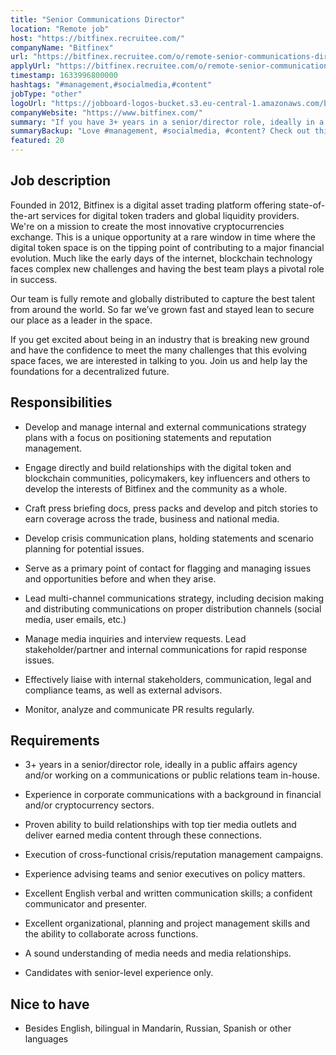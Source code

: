 ```yaml
---
title: "Senior Communications Director"
location: "Remote job"
host: "https://bitfinex.recruitee.com/"
companyName: "Bitfinex"
url: "https://bitfinex.recruitee.com/o/remote-senior-communications-director"
applyUrl: "https://bitfinex.recruitee.com/o/remote-senior-communications-director/c/new"
timestamp: 1633996800000
hashtags: "#management,#socialmedia,#content"
jobType: "other"
logoUrl: "https://jobboard-logos-bucket.s3.eu-central-1.amazonaws.com/bitfinex"
companyWebsite: "https://www.bitfinex.com/"
summary: "If you have 3+ years in a senior/director role, ideally in a public affairs agency and/or working on a communications or public relations team in-house, Bitfinex is looking for someone with your skillset."
summaryBackup: "Love #management, #socialmedia, #content? Check out this job post!"
featured: 20
---
```


## Job description

Founded in 2012, Bitfinex is a digital asset trading platform offering state-of-the-art services for digital token traders and global liquidity providers. We're on a mission to create the most innovative cryptocurrencies exchange. This is a unique opportunity at a rare window in time where the digital token space is on the tipping point of contributing to a major financial evolution. Much like the early days of the internet, blockchain technology faces complex new challenges and having the best team plays a pivotal role in success.

Our team is fully remote and globally distributed to capture the best talent from around the world. So far we’ve grown fast and stayed lean to secure our place as a leader in the space.

If you get excited about being in an industry that is breaking new ground and have the confidence to meet the many challenges that this evolving space faces, we are interested in talking to you. Join us and help lay the foundations for a decentralized future.

## Responsibilities

*   Develop and manage internal and external communications strategy plans with a focus on positioning statements and reputation management.
    
*   Engage directly and build relationships with the digital token and blockchain communities, policymakers, key influencers and others to develop the interests of Bitfinex and the community as a whole.
    
*   Craft press briefing docs, press packs and develop and pitch stories to earn coverage across the trade, business and national media.
    
*   Develop crisis communication plans, holding statements and scenario planning for potential issues.
    
*   Serve as a primary point of contact for flagging and managing issues and opportunities before and when they arise.
    
*   Lead multi-channel communications strategy, including decision making and distributing communications on proper distribution channels (social media, user emails, etc.)
    
*   Manage media inquiries and interview requests. Lead stakeholder/partner and internal communications for rapid response issues.
    
*   Effectively liaise with internal stakeholders, communication, legal and compliance teams, as well as external advisors.
    
*   Monitor, analyze and communicate PR results regularly.
    

## Requirements

*   3+ years in a senior/director role, ideally in a public affairs agency and/or working on a communications or public relations team in-house.
    
*   Experience in corporate communications with a background in financial and/or cryptocurrency sectors.
    
*   Proven ability to build relationships with top tier media outlets and deliver earned media content through these connections.
    
*   Execution of cross-functional crisis/reputation management campaigns.
    
*   Experience advising teams and senior executives on policy matters.
    
*   Excellent English verbal and written communication skills; a confident communicator and presenter.
    
*   Excellent organizational, planning and project management skills and the ability to collaborate across functions.
    
*   A sound understanding of media needs and media relationships.
    
*   Candidates with senior-level experience only.
    

## Nice to have

*   Besides English, bilingual in Mandarin, Russian, Spanish or other languages
